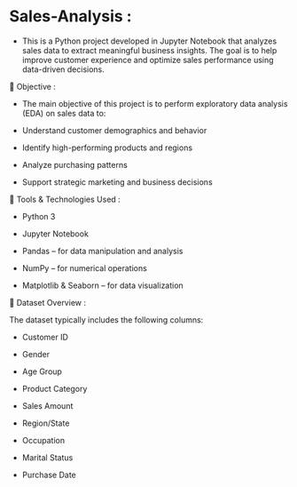 # Sales-Analysis :
- This is a Python project developed in Jupyter Notebook that analyzes sales data to extract meaningful business insights. The goal is to help improve customer experience and optimize sales performance using data-driven decisions.

🎯 Objective :
- The main objective of this project is to perform exploratory data analysis (EDA) on sales data to:

- Understand customer demographics and behavior

- Identify high-performing products and regions

- Analyze purchasing patterns

- Support strategic marketing and business decisions

🧰 Tools & Technologies Used :

- Python 3

- Jupyter Notebook

- Pandas – for data manipulation and analysis

- NumPy – for numerical operations

- Matplotlib & Seaborn – for data visualization

📁 Dataset Overview :

The dataset typically includes the following columns:

- Customer ID

- Gender

- Age Group

- Product Category

- Sales Amount

- Region/State

- Occupation

- Marital Status

- Purchase Date

